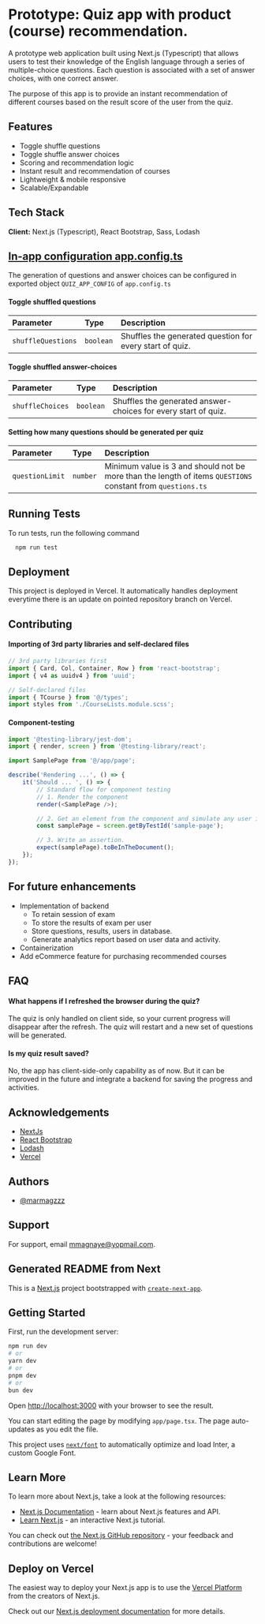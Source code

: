 # Prototype: Quiz app with product (course) recommendation.

A prototype web application built using Next.js (Typescript) that allows users to test their knowledge of the English language through a series of multiple-choice questions. Each question is associated with a set of answer choices, with one correct answer.

The purpose of this app is to provide an instant recommendation of different courses based on the result score of the user from the quiz.

## Features

-   Toggle shuffle questions
-   Toggle shuffle answer choices
-   Scoring and recommendation logic
-   Instant result and recommendation of courses
-   Lightweight & mobile responsive
-   Scalable/Expandable

## Tech Stack

**Client:** Next.js (Typescript), React Bootstrap, Sass, Lodash

## [In-app configuration app.config.ts]('https://github.com/marmagzzz/prototype-quiz-recommendation/blob/main/src/config/app.config.ts')

The generation of questions and answer choices can be configured in exported object `QUIZ_APP_CONFIG` of `app.config.ts`

#### Toggle shuffled questions

| Parameter          | Type      | Description                                              |
| :----------------- | :-------- | :------------------------------------------------------- |
| `shuffleQuestions` | `boolean` | Shuffles the generated question for every start of quiz. |

#### Toggle shuffled answer-choices

| Parameter        | Type      | Description                                                    |
| :--------------- | :-------- | :------------------------------------------------------------- |
| `shuffleChoices` | `boolean` | Shuffles the generated answer-choices for every start of quiz. |

#### Setting how many questions should be generated per quiz

| Parameter       | Type     | Description                                                                                                 |
| :-------------- | :------- | :---------------------------------------------------------------------------------------------------------- |
| `questionLimit` | `number` | Minimum value is 3 and should not be more than the length of items `QUESTIONS` constant from `questions.ts` |

## Running Tests

To run tests, run the following command

```bash
  npm run test
```

## Deployment

This project is deployed in Vercel. It automatically handles deployment everytime there is an update on pointed repository branch on Vercel.

## Contributing

#### Importing of 3rd party libraries and self-declared files

```javascript
// 3rd party libraries first
import { Card, Col, Container, Row } from 'react-bootstrap';
import { v4 as uuidv4 } from 'uuid';

// Self-declared files
import { TCourse } from '@/types';
import styles from './CourseLists.module.scss';
```

#### Component-testing

```javascript
import '@testing-library/jest-dom';
import { render, screen } from '@testing-library/react';

import SamplePage from '@/app/page';

describe('Rendering ...', () => {
    it('Should ... ', () => {
        // Standard flow for component testing
        // 1. Render the component
        render(<SamplePage />);

        // 2. Get an element from the component and simulate any user interactions
        const samplePage = screen.getByTestId('sample-page');

        // 3. Write an assertion.
        expect(samplePage).toBeInTheDocument();
    });
});
```

## For future enhancements

-   Implementation of backend
    -   To retain session of exam
    -   To store the results of exam per user
    -   Store questions, results, users in database.
    -   Generate analytics report based on user data and activity.
-   Containerization
-   Add eCommerce feature for purchasing recommended courses

## FAQ

#### What happens if I refreshed the browser during the quiz?

The quiz is only handled on client side, so your current progress will disappear after the refresh. The quiz will restart and a new set of questions will be generated.

#### Is my quiz result saved?

No, the app has client-side-only capability as of now. But it can be improved in the future and integrate a backend for saving the progress and activities.

## Acknowledgements

-   [NextJs](https://nextjs.org/)
-   [React Bootstrap](https://react-bootstrap.github.io/docs/getting-started/introduction)
-   [Lodash](https://lodash.com/docs/4.17.15/)
-   [Vercel](https://vercel.com/)

## Authors

-   [@marmagzzz](https://github.com/marmagzzz/)

## Support

For support, email mmagnaye@yopmail.com.

## Generated README from Next

This is a [Next.js](https://nextjs.org/) project bootstrapped with [`create-next-app`](https://github.com/vercel/next.js/tree/canary/packages/create-next-app).

## Getting Started

First, run the development server:

```bash
npm run dev
# or
yarn dev
# or
pnpm dev
# or
bun dev
```

Open [http://localhost:3000](http://localhost:3000) with your browser to see the result.

You can start editing the page by modifying `app/page.tsx`. The page auto-updates as you edit the file.

This project uses [`next/font`](https://nextjs.org/docs/basic-features/font-optimization) to automatically optimize and load Inter, a custom Google Font.

## Learn More

To learn more about Next.js, take a look at the following resources:

-   [Next.js Documentation](https://nextjs.org/docs) - learn about Next.js features and API.
-   [Learn Next.js](https://nextjs.org/learn) - an interactive Next.js tutorial.

You can check out [the Next.js GitHub repository](https://github.com/vercel/next.js/) - your feedback and contributions are welcome!

## Deploy on Vercel

The easiest way to deploy your Next.js app is to use the [Vercel Platform](https://vercel.com/new?utm_medium=default-template&filter=next.js&utm_source=create-next-app&utm_campaign=create-next-app-readme) from the creators of Next.js.

Check out our [Next.js deployment documentation](https://nextjs.org/docs/deployment) for more details.
